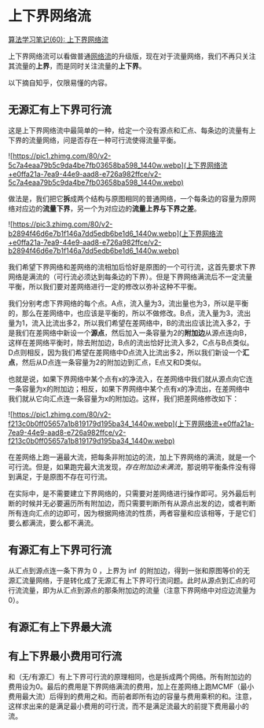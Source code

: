 # 上下界网络流

[算法学习笔记(60): 上下界网络流](https://zhuanlan.zhihu.com/p/324507636)


上下界网络流可以看做普通[网络流](https://zhuanlan.zhihu.com/p/122375531)的升级版，现在对于流量网络，我们不再只关注其流量的**上界**，而是同时关注流量的**上下界**。

以下摘自知乎，仅限易懂的内容。

## 无源汇有上下界可行流

这是上下界网络流中最简单的一种，给定一个没有源点和汇点、每条边的流量有上下界的流量网络，问是否存在一种可行流使得流量平衡。

![https://pic1.zhimg.com/80/v2-5c7a4eaa79b5c9da4be7fb03658ba598_1440w.webp](上下界网络流+e0ffa21a-7ea9-44e9-aad8-e726a982ffce/v2-5c7a4eaa79b5c9da4be7fb03658ba598_1440w.webp)

做法是，我们把它**拆**成两个结构与原图相同的普通网络，一个每条边的容量为原网络对应边的**流量下界**，另一个为对应边的**流量上界与下界之差**。

![https://pic3.zhimg.com/80/v2-b2894f46d6e7b1f146a7dd5edb6be1d6_1440w.webp](上下界网络流+e0ffa21a-7ea9-44e9-aad8-e726a982ffce/v2-b2894f46d6e7b1f146a7dd5edb6be1d6_1440w.webp)

我们希望下界网络和差网络的流相加后恰好是原图的一个可行流，这首先要求下界网络是满流的（可行流必须达到每条边的下界）。但是下界网络满流后不一定流量平衡，所以我们要对差网络进行一定的修改以弥补这种不平衡。

我们分别考虑下界网络的每个点。A点，流入量为3，流出量也为3，所以是平衡的，那么在差网络中，也应该是平衡的，所以不做修改。B点，流入量为3，流出量为1，流入比流出多2，所以我们希望在差网络中，B的流出应该比流入多2，于是我们在差网络中新设一个**源点**，然后加入一条容量为2的**附加边**从源点连向B，这样在差网络平衡时，除去附加边，B点的流出恰好比流入多2，C点与B点类似。D点则相反，因为我们希望在差网络中D点流入比流出多2，所以我们新设一个**汇点**，然后从D点连一条容量为2的附加边到汇点，E点又和D类似。

也就是说，如果下界网络中某个点有x的净流入，在差网络中我们就从源点向它连一条容量为x的附加边；相反，如果下界网络中某个点有x的净流出，在差网络中我们就从它向汇点连一条容量为x的附加边。这样，我们把差网络修改如下：

![https://pic1.zhimg.com/80/v2-f213c0b0ff05657a1b819179d195ba34_1440w.webp](上下界网络流+e0ffa21a-7ea9-44e9-aad8-e726a982ffce/v2-f213c0b0ff05657a1b819179d195ba34_1440w.webp)

在差网络上跑一遍最大流，把每条非附加边的流，加上下界网络的满流，就是一个可行流。但是，如果跑完最大流发现，*存在附加边未满流*，那说明平衡条件没有得到满足，于是原图不存在可行流。

在实际中，是不需要建立下界网络的，只需要对差网络进行操作即可。另外最后判断的时候并无必要遍历所有附加边，而只需要判断所有从源点出发的边，或者判断所有连向汇点的边即可，因为根据网络流的性质，两者容量和应该相等，于是它们要么都满流，要么都不满流。

## 有源汇有上下界可行流

从汇点到源点连一条下界为 $0$ ，上界为 $\inf$ 的附加边，得到一张和原图等价的无源汇流量网络，于是转化成了无源汇有上下界可行流问题。此时从源点到汇点的可行流流量，即为从汇点到源点的那条附加边的流量（注意下界网络中对应边流量为0）。

## 有源汇有上下界最大流

## 有上下界最小费用可行流

和（无/有源汇）有上下界可行流的原理相同，也是拆成两个网络。所有附加边的费用设为0。最后的费用是下界网络满流的费用，加上在差网络上跑MCMF（最小费用最大流）后得到的费用之和。而前者即所有边的容量与费用乘积的和。注意，这样求出来的是满足最小费用的可行流，而不是满足流最大的前提下费用最小的流。

